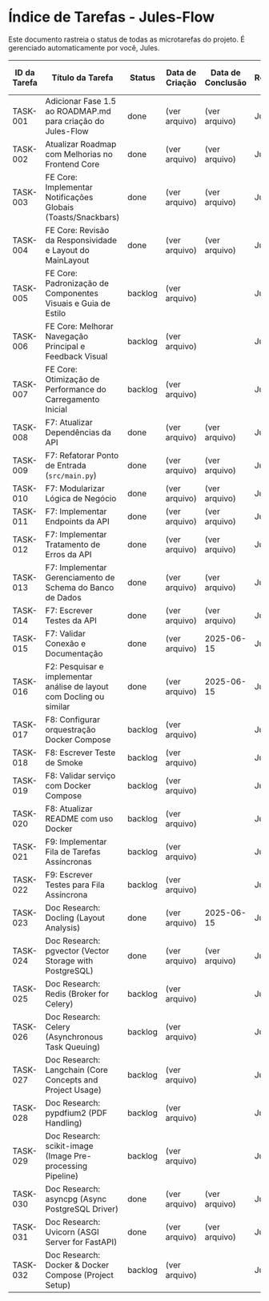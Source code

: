 # Índice de Tarefas - Jules-Flow

Este documento rastreia o status de todas as microtarefas do projeto. É gerenciado automaticamente por você, Jules.

| ID da Tarefa | Título da Tarefa                                              | Status  | Data de Criação | Data de Conclusão | Responsável | Link para Tarefa                                                                 |
|--------------|---------------------------------------------------------------|---------|-----------------|-------------------|-------------|----------------------------------------------------------------------------------|
| TASK-001     | Adicionar Fase 1.5 ao ROADMAP.md para criação do Jules-Flow   | done    | (ver arquivo)   | (ver arquivo)     | Jules       | [Link](./done/TASK-001_Add_Fase_1.5_to_ROADMAP.md)                             |
| TASK-002     | Atualizar Roadmap com Melhorias no Frontend Core              | done    | (ver arquivo)   | (ver arquivo)     | Jules       | [Link](./done/TASK-002_Atualizar_Roadmap_Frontend_Core.md)                     |
| TASK-003     | FE Core: Implementar Notificações Globais (Toasts/Snackbars)  | done    | (ver arquivo)   | (ver arquivo)     | Jules       | [Link](./done/TASK-003_FE_Core_Implementar_Notificacoes_Globais.md)         |
| TASK-004     | FE Core: Revisão da Responsividade e Layout do MainLayout     | done    | (ver arquivo)   | (ver arquivo)     | Jules       | [Link](./done/TASK-004_FE_Core_Revisao_Responsividade_Layout.md)            |
| TASK-005     | FE Core: Padronização de Componentes Visuais e Guia de Estilo | backlog | (ver arquivo)   |                   | Jules       | [Link](./backlog/TASK-005_FE_Core_Padronizacao_Componentes_Visuais.md)       |
| TASK-006     | FE Core: Melhorar Navegação Principal e Feedback Visual       | backlog | (ver arquivo)   |                   | Jules       | [Link](./backlog/TASK-006_FE_Core_Melhoria_Navegacao_Feedback_Visual.md)      |
| TASK-007     | FE Core: Otimização de Performance do Carregamento Inicial    | backlog | (ver arquivo)   |                   | Jules       | [Link](./backlog/TASK-007_FE_Core_Otimizacao_Performance_Carregamento.md)    |
| TASK-008     | F7: Atualizar Dependências da API                             | done    | (ver arquivo)   | (ver arquivo)     | Jules       | [Link](./done/TASK-008_Atualizar_Dependencias_API.md)                       |
| TASK-009     | F7: Refatorar Ponto de Entrada (`src/main.py`)                | done    | (ver arquivo)   | (ver arquivo)     | Jules       | [Link](./done/TASK-009_Refatorar_Ponto_Entrada.md)                          |
| TASK-010     | F7: Modularizar Lógica de Negócio                             | done    | (ver arquivo)   | (ver arquivo)     | Jules       | [Link](./done/TASK-010_Modularizar_Logica_Negocio.md)                       |
| TASK-011     | F7: Implementar Endpoints da API                              | done    | (ver arquivo)   | (ver arquivo)     | Jules       | [Link](./done/TASK-011_Implementar_Endpoints_API.md)                        |
| TASK-012     | F7: Implementar Tratamento de Erros da API                    | done    | (ver arquivo)   | (ver arquivo)     | Jules       | [Link](./done/TASK-012_Implementar_Tratamento_Erros_API.md)                 |
| TASK-013     | F7: Implementar Gerenciamento de Schema do Banco de Dados     | done    | (ver arquivo)   | (ver arquivo)     | Jules       | [Link](./done/TASK-013_Implementar_Gerenciamento_Schema_BD.md)              |
| TASK-014     | F7: Escrever Testes da API                                    | done    | (ver arquivo)   | (ver arquivo)     | Jules       | [Link](./done/TASK-014_Escrever_Testes_API.md)                              |
| TASK-015     | F7: Validar Conexão e Documentação                            | done    | (ver arquivo)   | 2025-06-15        | Jules       | [Link](./done/TASK-015_Validar_Conexao_Documentacao.md)                     |
| TASK-016     | F2: Pesquisar e implementar análise de layout com Docling ou similar | done    | (ver arquivo)   | 2025-06-15        | Jules       | [Link](./done/TASK-016_F2_Analise_Layout_Docling.md)                     |
| TASK-017     | F8: Configurar orquestração Docker Compose                    | backlog | (ver arquivo)   |                   | Jules       | [Link](./backlog/TASK-017_F8_Configurar_Orquestracao_Docker_Compose.md)      |
| TASK-018     | F8: Escrever Teste de Smoke                                   | backlog | (ver arquivo)   |                   | Jules       | [Link](./backlog/TASK-018_F8_Escrever_Teste_Smoke.md)                        |
| TASK-019     | F8: Validar serviço com Docker Compose                        | backlog | (ver arquivo)   |                   | Jules       | [Link](./backlog/TASK-019_F8_Validar_Servico_Com_Docker_Compose.md)          |
| TASK-020     | F8: Atualizar README com uso Docker                           | backlog | (ver arquivo)   |                   | Jules       | [Link](./backlog/TASK-020_F8_Atualizar_README_Uso_Docker.md)                 |
| TASK-021     | F9: Implementar Fila de Tarefas Assíncronas                   | backlog | (ver arquivo)   |                   | Jules       | [Link](./backlog/TASK-021_F9_Implementar_Fila_Tarefas_Assincronas.md)        |
| TASK-022     | F9: Escrever Testes para Fila Assíncrona                      | backlog | (ver arquivo)   |                   | Jules       | [Link](./backlog/TASK-022_F9_Escrever_Testes_Fila_Assincrona.md)             |
| TASK-023     | Doc Research: Docling (Layout Analysis)                       | done    | (ver arquivo)   | 2025-06-15        | Jules       | [Link](./done/TASK-023_Doc_Research_Docling.md)                           |
| TASK-024     | Doc Research: pgvector (Vector Storage with PostgreSQL)       | done    | (ver arquivo)   | (ver arquivo)     | Jules       | [Link](./done/TASK-024_Doc_Research_pgvector.md)                          |
| TASK-025     | Doc Research: Redis (Broker for Celery)                       | backlog | (ver arquivo)   |                   | Jules       | [Link](./backlog/TASK-025_Doc_Research_Redis.md)                             |
| TASK-026     | Doc Research: Celery (Asynchronous Task Queuing)              | backlog | (ver arquivo)   |                   | Jules       | [Link](./backlog/TASK-026_Doc_Research_Celery.md)                            |
| TASK-027     | Doc Research: Langchain (Core Concepts and Project Usage)     | backlog | (ver arquivo)   |                   | Jules       | [Link](./backlog/TASK-027_Doc_Research_Langchain.md)                         |
| TASK-028     | Doc Research: pypdfium2 (PDF Handling)                        | backlog | (ver arquivo)   |                   | Jules       | [Link](./backlog/TASK-028_Doc_Research_pypdfium2.md)                         |
| TASK-029     | Doc Research: scikit-image (Image Pre-processing Pipeline)    | backlog | (ver arquivo)   |                   | Jules       | [Link](./backlog/TASK-029_Doc_Research_scikit_image.md)                      |
| TASK-030     | Doc Research: asyncpg (Async PostgreSQL Driver)               | done    | (ver arquivo)   | (ver arquivo)     | Jules       | [Link](./done/TASK-030_Doc_Research_asyncpg.md)                           |
| TASK-031     | Doc Research: Uvicorn (ASGI Server for FastAPI)               | done    | (ver arquivo)   | (ver arquivo)     | Jules       | [Link](./done/TASK-031_Doc_Research_Uvicorn.md)                           |
| TASK-032     | Doc Research: Docker & Docker Compose (Project Setup)         | backlog | (ver arquivo)   |                   | Jules       | [Link](./backlog/TASK-032_Doc_Research_Docker_Compose.md)                    |
